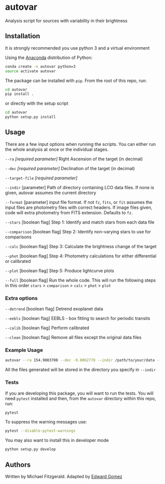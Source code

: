 # autovar
Analysis script for sources with variability in their brightness

## Installation

It is strongly recommended you use python 3 and a virtual environment

Using the [Anaconda](https://www.anaconda.com/download/) distribution of Python:

```bash
conda create -n autovar python=3
source activate autovar
```

The package can be installed with `pip`. From the root of this repo, run:

```bash
cd autovar
pip install .
```

or directly with the setup script

```bash
cd autovar
python setup.py install
```

## Usage

There are a few input options when running the scripts. You can either run the whole analysis at once or the individual stages.

`--ra` *[required parameter]* Right Ascension of the target (in decimal)

`--dec` *[required parameter]* Declination of the target (in decimal)

`--target-file` *[required parameter]*

`--indir` [parameter] Path of directory containing LCO data files. If none is given, autovar assumes the current directory

`--format` [parameter] input file format. If not `fz`, `fits`, or `fit` assumes the input files are photometry files with correct headers. If image files given, code will extra photometry from FITS extension. Defaults to `fz`.

`--stars` [boolean flag] Step 1: Identify and match stars from each data file

`--comparison` [boolean flag] Step 2: Identify non-varying stars to use for comparisons

`--calc` [boolean flag] Step 3: Calculate the brightness change of the target

`--phot` [boolean flag] Step 4: Photometry calculations for either differential or calibrated

`--plot` [boolean flag] Step 5: Produce lightcurve plots

`--full` [boolean flag] Run the whole code. This will run the following steps in this order `stars` > `comparison` > `calc` > `phot` > `plot`

### Extra options
`--detrend` [boolean flag] Detrend exoplanet data

`--eebls` [boolean flag] EEBLS - box fitting to search for periodic transits

`--calib` [boolean flag] Perform calibrated

`--clean` [boolean flag] Remove all files except the original data files


### Example Usage

```bash
autovar --ra 154.9083708 --dec -9.8062778 --indir /path/to/your/data --full
```

All the files generated will be stored in the directory you specify in `--indir`

### Tests

If you are developing this package, you will want to run the tests. You will need `pytest` installed and then, from the `autovar` directory within this repo, run:

```bash
pytest
```

To suppress the warning messages use:

```bash
pytest --disable-pytest-warnings
```

You may also want to install this in developer mode

```bash
python setup.py develop
```

## Authors
Written by Michael Fitzgerald. Adapted by [Edward Gomez](@zemogle)
